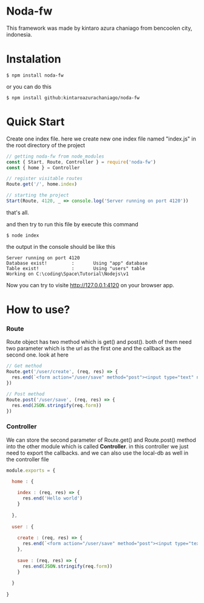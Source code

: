 # Noda-fw
  
This framework was made by kintaro azura chaniago from bencoolen city, indonesia.

# Instalation

```console
$ npm install noda-fw
```

or you can do this

```console
$ npm install github:kintaroazurachaniago/noda-fw
```

# Quick Start

Create one index file. here we create new one index file named "index.js" in the root directory of the project

```js
// getting noda-fw from node_modules
const { Start, Route, Controller } = require('noda-fw')
const { home } = Controller

// register visitable routes
Route.get('/', home.index)

// starting the project
Start(Route, 4120, _ => console.log('Server running on port 4120'))
```

that's all.

and then try to run this file by execute this command

```console
$ node index
```

the output in the console should be like this

```console
Server running on port 4120
Database exist!         :       Using "app" database
Table exist!            :       Using "users" table
Working on C:\coding\Space\Tutorial\Nodejs\v1
```

Now you can try to visite http://127.0.0.1:4120 on your browser app.

# How to use?

### Route

Route object has two method which is get() and post(). both of them need two parameter which is the url as the first one and the callback as the second one. look at here

```js
// Get method
Route.get('/user/create', (req, res) => {
  res.end(`<form action="/user/save" method="post"><input type="text" name="username"/><button>Create</button></form>`)
})

// Post method
Route.post('/user/save', (req, res) => {
  res.end(JSON.stringify(req.form))
})
```

### Controller

We can store the second parameter of Route.get() and Route.post() method into the other module which is called **Controller**. in this controller we just need to export the callbacks. and we can also use the local-db as well in the controller file

```js
module.exports = {

  home : {
  
    index : (req, res) => {
      res.end('Hello world')
    }
    
  },
  
  user : {
  
    create : (req, res) => {
      res.end(`<form action="/user/save" method="post"><input type="text" name="username"/><button>Create</button></form>`)
    },
    
    save : (req, res) => {
      res.end(JSON.stringify(req.form))
    }
    
  }
  
}
```
